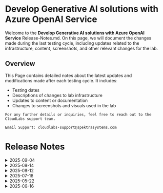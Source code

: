 # Develop Generative AI solutions with Azure OpenAI Service

Welcome to the **Develop Generative AI solutions with Azure OpenAI Service** Release-Notes.md. On this page, we will document the changes made during the last testing cycle, including updates related to the infrastructure, content, screenshots, and other relevant changes for the lab.

## Overview

This Page contains detailed notes about the latest updates and modifications made after each testing cycle. It includes:

- Testing dates
- Descriptions of changes to lab infrastructure
- Updates to content or documentation
- Changes to screenshots and visuals used in the lab

`For any further details or inquiries, feel free to reach out to the CloudLabs support team.` 

`Email Support: cloudlabs-support@spektrasystems.com`

# Release Notes

<details>
  
  <summary>2025-09-04</summary>

## Release Date: 2025-09-04

### Summary of Changes

Fixed issues with the C# and Python Code in Lab 6, and enhanced a few of the instructions and screenshots.   

### Infrastructure Changes

 N/A 

### Content Changes

 N/A 

### Screenshot Updates

- **Minor updates**: 

    - **Instruction Refinements**: Enhanced some of the instructions and screenshots. 

### Testing Notes

- **Testing Date**: 2025-09-04

### Testing Scope 

Conducted end-to-end testing and validation and fixed the issues in C# and Python code in Lab 6.

---
</details>


<details>
  
  <summary>2025-08-14</summary>

## Release Date: 2025-08-14

### Summary of Changes

Updated the RBAC, fixed issues with the C# and Python Code in Lab 5, and enhanced a few of the instructions.   

### Infrastructure Changes

- Updated the ARM template to change the OS Disk type from HDD to SSD.
- Updated the RBAC - removed the write permission on RG. 

### Content Changes

 N/A 

### Screenshot Updates

- **Minor updates**: 

    - **Instruction Refinements**: Enhanced the instructions to improve clarity, and fixed the numbering and rendering issues in the steps. 

### Testing Notes

- **Testing Date**: 2025-08-14

### Testing Scope 

Conducted end-to-end testing and validation, fixed the issues in C# and Python code in Lab 5, and removed the write permission on RG from the custom RBAC as it was not required.

---
</details>


<details>
   <summary>2025-08-12</summary>

### Release Date: 2025-08-12

### Summary of Changes

Removed the Completion Chat task and GPT-3.5-Turbo-Instruct model from Lab-01 due to their unavailability and irrelevance in the updated AI Foundry setup.

### Infrastructure Changes

NA

### Content Changes: 

- **Change**:

1. **Removed Completion Chat Task**: In line with the recent update in AI Foundry, the Completion Chat feature is no longer visible. As a result, the associated task has been removed from Lab-01.

1. **Removed GPT-3.5-Turbo-Instruct**: Since the GPT-3.5-Turbo-Instruct model is no longer returning results and has no relevant application in the lab due to the absence of the Completion Chat, it has been removed.

### Screenshot Updates

- **Change**: 

   NA

### Testing Notes

- **Testing Date**: NA
- **Tested Features**: NA

### Testing Scope 

Conducted end-to-end architecture validation, RBAC/policy checks, cost estimation updates, prerequisite verification, and optimizations to reduce provisioning time.

---
</details>

<details>
   <summary>2025-07-18</summary>

### Release Date: 2025-07-18

### Summary of Changes

Updated all labs to reflect the transition from using the MS Learn OpenAI repository to the CloudLabs repository for application code, with revised steps accordingly in Labs 3, 4, and 5. Refined and updated the C# and Python code across all labs to ensure consistency and alignment with the latest implementation.
 
- **Testing Date**: 2025-07-16

### Infrastructure Changes

NA

### Content Changes

- **Change**:
    1. Updated instructions and images reflecting the changes with cloning the Cloudlabs repo. 

### Screenshot Updates

- **Change**: 

   - Screenshots have been updated with instructions.

### Testing Notes

- **Testing Date**: 2025-07-16
- **Tested Features**: Inline validations, latest UI and instruction changes, functionality of the lab.

### Testing Scope 

Conducted end-to-end architecture validation, RBAC/policy checks, cost estimation updates, prerequisite verification, and optimizations to reduce provisioning time.

</details>


<details>
   <summary>2025-05-22</summary>

### Release Date: 2025-05-22

- **Change**: Updated the Python code in Lab-06 to ensure proper functionality and alignment with the required package setup.

- **Testing Date**: 2025-05-22

## Infrastructure Changes

NA

## Content Changes

- **Change**:
    1. Refined the lab guide with clear and structured instructions.

## Screenshot Updates

- **Change**: 

    1. Screenshots have been updated as per new UI changes and updated instructions.
    2. New Openai and AI foundry UI updates are accommodated in lab guide.

## Testing Notes

- **Testing Date**: 2025-05-22
- **Tested Features**: Inline validations, latest UI changes, functionality of the lab.

---
</details>


<details>
   <summary>2025-06-16</summary>

### Release Date: 2025-06-16

- **Change**: Updated to the new GPT-4o model version and revised the guide to reflect the latest UI changes.
- **Testing Date**: 2025-06-16

## Infrastructure Changes

NA

## Content Changes

- **Change**:
    1. Updated to the new GPT-4o model version and validated its feasibility.
    2. Enhanced the lab guide to reflect the latest changes.

## Screenshot Updates

- **Change**: 

    1. Screenshots and instructions have been updated to reflect the latest UI changes.

## Testing Notes

- **Testing Date**: 2025-06-16
- **Tested Features**: Inline validations, the latest UI changes, and the lab’s functionality.
- **Issues Found**: NA
- **Resolved Issues**: NA

---
</details>






